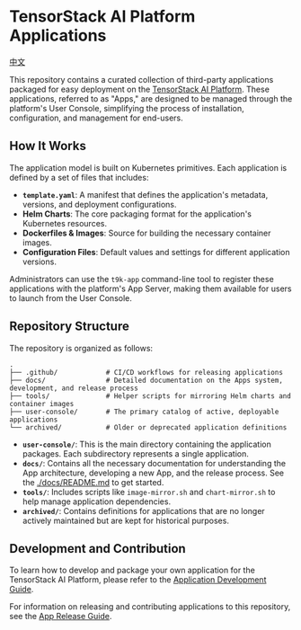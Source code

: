 # TensorStack AI Platform Applications

[中文](./README_zh.md)

This repository contains a curated collection of third-party applications packaged for easy deployment on the [TensorStack AI Platform](https://t9k.github.io/ucman/latest/index.html). These applications, referred to as "Apps," are designed to be managed through the platform's User Console, simplifying the process of installation, configuration, and management for end-users.

## How It Works

The application model is built on Kubernetes primitives. Each application is defined by a set of files that includes:

*   **`template.yaml`**: A manifest that defines the application's metadata, versions, and deployment configurations.
*   **Helm Charts**: The core packaging format for the application's Kubernetes resources.
*   **Dockerfiles & Images**: Source for building the necessary container images.
*   **Configuration Files**: Default values and settings for different application versions.

Administrators can use the `t9k-app` command-line tool to register these applications with the platform's App Server, making them available for users to launch from the User Console.

## Repository Structure

The repository is organized as follows:

```
.
├── .github/            # CI/CD workflows for releasing applications
├── docs/               # Detailed documentation on the Apps system, development, and release process
├── tools/              # Helper scripts for mirroring Helm charts and container images
├── user-console/       # The primary catalog of active, deployable applications
└── archived/           # Older or deprecated application definitions
```

- **`user-console/`**: This is the main directory containing the application packages. Each subdirectory represents a single application.
- **`docs/`**: Contains all the necessary documentation for understanding the App architecture, developing a new App, and the release process. See the [./docs/README.md](./docs/README.md) to get started.
- **`tools/`**: Includes scripts like `image-mirror.sh` and `chart-mirror.sh` to help manage application dependencies.
- **`archived/`**: Contains definitions for applications that are no longer actively maintained but are kept for historical purposes.

## Development and Contribution

To learn how to develop and package your own application for the TensorStack AI Platform, please refer to the [Application Development Guide](./docs/dev.md).

For information on releasing and contributing applications to this repository, see the [App Release Guide](./docs/release.md).